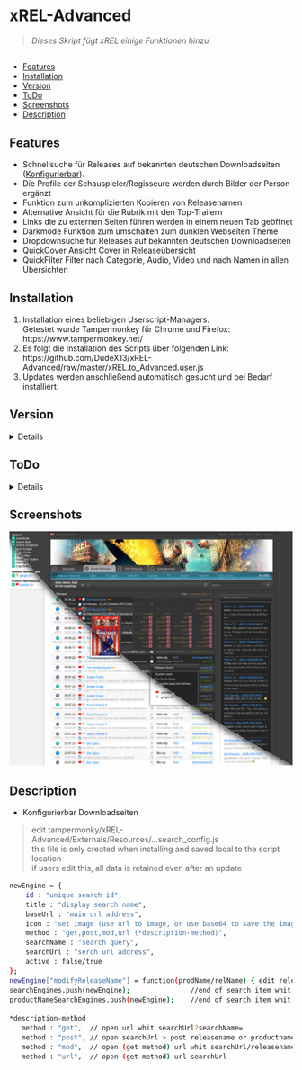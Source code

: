 # xREL-Advanced
> <i>Dieses Skript fügt xREL einige Funktionen hinzu</i>

##
* [Features](#features)
* [Installation](#installation)
* [Version](#version)
* [ToDo](#todo)
* [Screenshots](#screenshots)
* [Description](#description)

## Features
<ul>
  <li>Schnellsuche für Releases auf bekannten deutschen Downloadseiten (<a href="https://github.com/DudeX13/xREL-Advanced/blob/master/README.md#description">Konfigurierbar</a>). </li>
  <li>Die Profile der Schauspieler/Regisseure werden durch Bilder der Person ergänzt</li>
  <li>Funktion zum unkomplizierten Kopieren von Releasenamen</li>
  <li>Alternative Ansicht für die Rubrik mit den Top-Trailern</li>
  <li>Links die zu externen Seiten führen werden in einem neuen Tab geöffnet</li>
  <li>Darkmode Funktion zum umschalten zum dunklen Webseiten Theme</li>
  <li>Dropdownsuche für Releases auf bekannten deutschen Downloadseiten</li>
  <li>QuickCover Ansicht Cover in Releaseübersicht</li>
  <li>QuickFilter Filter nach Categorie, Audio, Video und nach Namen in allen Übersichten</li>
</ul>

## Installation
<ol>
  <li>Installation eines beliebigen Userscript-Managers.<br>
Getestet wurde Tampermonkey für Chrome und Firefox: https://www.tampermonkey.net/</li>
  <li>Es folgt die Installation des Scripts über folgenden Link:<br> https://github.com/DudeX13/xREL-Advanced/raw/master/xREL.to_Advanced.user.js</li>
  <li>Updates werden anschließend automatisch gesucht und bei Bedarf installiert.</li>
</ol>

## Version
<details>
<br>
<b>Version 0.3.4</b>
<ul>
  <li>Add External user-based SearchConfig</li>
  <li>Add Advanced CSS</li>
  <li>Add Advanced-Dark CSS</li>
  <li>Add Advanced-Light CSS</li>
  <li>Add Lightmode switch back CSS</li>
  <li>Fix some CSS styles</li>
</ul>
	
<b>Version 0.3.3</b>
<ul>
  <li>Add QuickFilter</li>
</ul>

<b>Version 0.3.2-3</b>
<ul>
  <li>Add QuickCover</li>
  <li>Add SearchDropdown to nfo view</li>
</ul>

<b>Version 0.3.2-1</b>
<ul>
  <li>Add Darkmode CSS</li>
  <li>Add SearchDropdown</li>
  <li>Add ModifyReleaseName</li>
  <li>Add SearchMethod</li>
  <li>Remove all external content in the Script "jquery, images ..."</li>
</ul>
</details>

## ToDo
<details>
<br>
<ul>
  <li>Rework Darkmode CSS</li>
  <li>Rework Lightmode CSS</li>
  <li>Add alternate search Cover via xRel-API</li>
</ul>
</details>

## Screenshots
![screenshot](https://raw.githubusercontent.com/DudeX13/xREL-Advanced/master/img/screanshot.jpg)


## Description
<ul>
  <li>Konfigurierbar Downloadseiten</li>
</ul>



> edit tampermonky/xREL-Advanced/Externals/Resources/...search_config.js <br>
> this file is only created when installing and saved local to the script location <br>
> if users edit this, all data is retained even after an update



```sh
newEngine = {
    id : "unique search id",
    title : "display search name",
    baseUrl : "main url address",
    icon : "set image (use url to image, or use base64 to save the image local in script",
    method : "get,post,mod,url (*description-method)",
    searchName : "search query",
    searchUrl : "serch url address",
    active : false/true
};
newEngine["modifyReleaseName"] = function(prodName/relName) { edit releasename or productname add or modify whit regex };   //optinal
searchEngines.push(newEngine);               //end of search item whit releasename or
productNameSearchEngines.push(newEngine);    //end of search item whit productname

*description-method
   method : "get",  // open url whit searchUrl?searchName=
   method : "post", // open searchUrl > post releasename or productname to searchName
   method : "mod",  // open (get method) url whit searchUrl/releasename or productname
   method : "url",  // open (get method) url searchUrl
```
